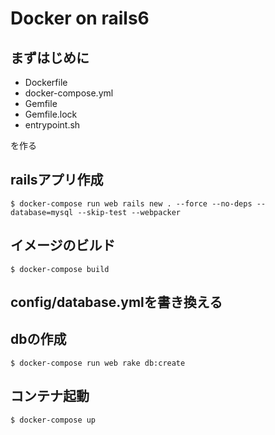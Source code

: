 # Docker on rails6

## まずはじめに

* Dockerfile
* docker-compose.yml
* Gemfile
* Gemfile.lock
* entrypoint.sh

を作る

## railsアプリ作成

```$ docker-compose run web rails new . --force --no-deps --database=mysql --skip-test --webpacker```

## イメージのビルド

```$ docker-compose build```


## config/database.ymlを書き換える

## dbの作成
```$ docker-compose run web rake db:create```

## コンテナ起動
```$ docker-compose up```